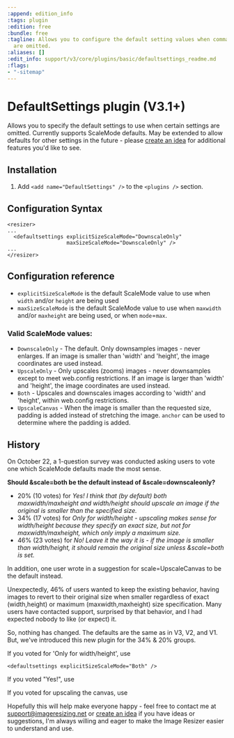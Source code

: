 ```yaml
---
:append: edition_info
:tags: plugin
:edition: free
:bundle: free
:tagline: Allows you to configure the default setting values when commands (like `scale`)
  are omitted.
:aliases: []
:edit_info: support/v3/core/plugins/basic/defaultsettings_readme.md
:flags:
- "-sitemap"
---
```


# DefaultSettings plugin (V3.1+)

Allows you to specify the default settings to use when certain settings are omitted. Currently supports ScaleMode defaults. May be extended to allow defaults for other settings in the future - please [create an idea](http://resizer.uservoice.com) for additional features you'd like to see.


## Installation

1. Add `<add name="DefaultSettings" />` to the `<plugins />` section.

## Configuration Syntax

    <resizer>
    ...
      <defaultsettings explicitSizeScaleMode="DownscaleOnly" 
                       maxSizeScaleMode="DownscaleOnly" />
    ...
    </resizer>

## Configuration reference

* `explicitSizeScaleMode` is the default ScaleMode value to use when `width` and/or `height` are being used
* `maxSizeScaleMode` is the default ScaleMode value to use when `maxwidth` and/or `maxheight` are being used, or when `mode`=`max`.

### Valid ScaleMode values:

* `DownscaleOnly` - The default. Only downsamples images - never enlarges. If an image is smaller than 'width' and 'height', the image coordinates are used instead.
* `UpscaleOnly` - Only upscales (zooms) images - never downsamples except to meet web.config restrictions. If an image is larger than 'width' and 'height', the image coordinates are used instead.
* `Both` -  Upscales and downscales images according to 'width' and 'height', within web.config restrictions.
* `UpscaleCanvas` - When the image is smaller than the requested size, padding is added instead of stretching the image. `anchor` can be used to determine where the padding is added.


## History

On October 22, a 1-question survey was conducted asking users to vote one which ScaleMode defaults made the most sense.

**Should &scale=both be the default instead of &scale=downscaleonly?**

* 20% (10 votes) for *Yes! I think that (by default) both maxwidth/maxheight and width/height should upscale an image if the original is smaller than the specified size.*
* 34% (17 votes) for *Only for width/height - upscaling makes sense for width/height because they specify an exact size, but not for maxwidth/maxheight, which only imply a maximum size.*
* 46% (23 votes) for *No! Leave it the way it is - if the image is smaller than width/height, it should remain the original size unless &scale=both is set.*

In addition, one user wrote in a suggestion for scale=UpscaleCanvas to be the default instead.

Unexpectedly, 46% of users wanted to keep the existing behavior, having images to revert to their original size when smaller regardless of exact (width,height) or maximum (maxwidth,maxheight) size specification. Many users have contacted support, surprised by that behavior, and I had expected nobody to like (or expect) it.

So, nothing has changed. The defaults are the same as in V3, V2, and V1. But, we've introduced this new plugin for the 34% & 20% groups. 

If you voted for 'Only for width/height', use

    <defaultsettings explicitSizeScaleMode="Both" />

If you voted "Yes!", use

   <defaultsettings explicitSizeScaleMode="Both" maxSizeScaleMode="Both" />

If you voted for upscaling the canvas, use

   <defaultsettings explicitSizeScaleMode="UpscaleCanvas" maxSizeScaleMode="UpscaleCanvas" />
  

Hopefully this will help make everyone happy - feel free to contact me at support@imageresizing.net or [create an idea](http://resizer.uservoice.com) if you have ideas or suggestions, I'm always willing and eager to make the Image Resizer easier to understand and use.